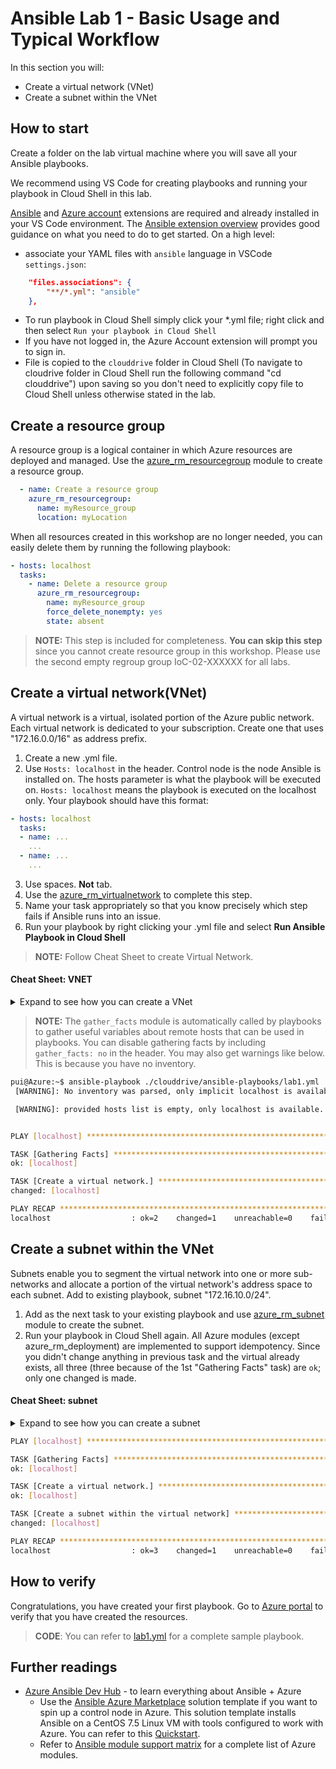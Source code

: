 # Ansible Lab 1 - Basic Usage and Typical Workflow

In this section you will:

- Create a virtual network (VNet)
- Create a subnet within the VNet

## How to start

Create a folder on the lab virtual machine where you will save all your Ansible playbooks.

We recommend using VS Code for creating playbooks and running your playbook in Cloud Shell in this lab.

[Ansible](https://marketplace.visualstudio.com/items?itemName=vscoss.vscode-ansible) and [Azure account](https://marketplace.visualstudio.com/items?itemName=ms-vscode.azure-account) extensions are required and already installed in your VS Code environment. The [Ansible extension overview](https://marketplace.visualstudio.com/items?itemName=vscoss.vscode-ansible) provides good guidance on what you need to do to get started. On a high level:

- associate your YAML files with `ansible` language in VSCode `settings.json`:

```json
    "files.associations": {
        "**/*.yml": "ansible"
    },
```

- To run playbook in Cloud Shell simply click your *.yml file; right click and then select `Run your playbook in Cloud Shell`
- If you have not logged in, the Azure Account extension will prompt you to sign in.
- File is copied to the `clouddrive` folder in Cloud Shell (To navigate to cloudrive folder in Cloud Shell run the following command "cd clouddrive") upon saving so you don't need to explicitly copy file to Cloud Shell unless otherwise stated in the lab.

## Create a resource group

A resource group is a logical container in which Azure resources are deployed and managed. Use the [azure_rm_resourcegroup](https://docs.ansible.com/ansible/latest/modules/azure_rm_resourcegroup_module.html) module to create a resource group.

```yml
  - name: Create a resource group
    azure_rm_resourcegroup:
      name: myResource_group
      location: myLocation
```

When all resources created in this workshop are no longer needed, you can easily delete them by running the following playbook:

```yml
- hosts: localhost
  tasks:
    - name: Delete a resource group
      azure_rm_resourcegroup:
        name: myResource_group
        force_delete_nonempty: yes
        state: absent
```

> **NOTE:** This step is included for completeness. **You can skip this step** since you cannot create resource group in this workshop. Please use the second empty regroup group IoC-02-XXXXXX for all labs.

## Create a virtual network(VNet)

A virtual network is a virtual, isolated portion of the Azure public network. Each virtual network is dedicated to your subscription. Create one that uses "172.16.0.0/16" as address prefix.

1. Create a new .yml file.
2. Use `Hosts: localhost` in the header. Control node is the node Ansible is installed on. The hosts parameter is what the playbook will be executed on. `Hosts: localhost` means the playbook is executed on the localhost only. Your playbook should have this format:

```yaml
- hosts: localhost
  tasks:
  - name: ...
    ...
  - name: ...
    ...
```

3. Use spaces. **Not** tab.
4. Use the [azure_rm_virtualnetwork](https://docs.ansible.com/ansible/latest/modules/azure_rm_virtualnetwork_module.html) to complete this step.
5. Name your task appropriately so that you know precisely which step fails if Ansible runs into an issue.
6. Run your playbook by right clicking your .yml file and select **Run Ansible Playbook in Cloud Shell**
> **NOTE:** Follow Cheat Sheet to create Virtual Network.
#### Cheat Sheet: VNET
<details>
<summary>
Expand to see how you can create a VNet
</summary>

```yaml
  - name: Create Azure VM
  hosts: localhost
  connection: local
  tasks:
  - name: Create virtual network
    azure_rm_virtualnetwork:
      resource_group: IoC-02-144375 
      name: myVnet
      address_prefixes: "10.0.0.0/16"
```

</details>

> **NOTE:** The `gather_facts` module is automatically called by playbooks to gather useful variables about remote hosts that can be used in playbooks. You can disable gathering facts by including `gather_facts: no` in the header. You may also get warnings like below. This is because you have no inventory.

```bash
pui@Azure:~$ ansible-playbook ./clouddrive/ansible-playbooks/lab1.yml
 [WARNING]: No inventory was parsed, only implicit localhost is available

 [WARNING]: provided hosts list is empty, only localhost is available. Note that the implicit localhost does not match 'all'


PLAY [localhost] **************************************************************************************************

TASK [Gathering Facts] ********************************************************************************************
ok: [localhost]

TASK [Create a virtual network.] **********************************************************************************
changed: [localhost]

PLAY RECAP ********************************************************************************************************
localhost                  : ok=2    changed=1    unreachable=0    failed=0    skipped=0    rescued=0    ignored=0  
```

## Create a subnet within the VNet

Subnets enable you to segment the virtual network into one or more sub-networks and allocate a portion of the virtual network's address space to each subnet. Add to existing playbook, subnet "172.16.10.0/24".

1. Add as the next task to your existing playbook and use [azure_rm_subnet](https://docs.ansible.com/ansible/latest/modules/azure_rm_subnet_module.html) module to create the subnet.
2. Run your playbook in Cloud Shell again. All Azure modules (except azure_rm_deployment) are implemented to support idempotency. Since you didn't change anything in previous task and the virtual already exists, all three (three because of the 1st "Gathering Facts" task) are `ok`; only one changed is made.

#### Cheat Sheet: subnet
<details>
<summary>
Expand to see how you can create a subnet
</summary>

```yaml
  - name: Create a subnet within the virtual network
    azure_rm_subnet:
        resource_group: myResource_group
        virtual_network_name: myVnet
        name: myVnetSubnet
        address_prefix_cidr:  "10.0.0.0/24"
```

</details>

```bash
PLAY [localhost] ********************************************************************************************************

TASK [Gathering Facts] **************************************************************************************************
ok: [localhost]

TASK [Create a virtual network.] ****************************************************************************************
ok: [localhost]

TASK [Create a subnet within the virtual network] ***********************************************************************
changed: [localhost]

PLAY RECAP **************************************************************************************************************
localhost                  : ok=3    changed=1    unreachable=0    failed=0    skipped=0    rescued=0    ignored=0 

```

## How to verify

Congratulations, you have created your first playbook. Go to [Azure portal](https://portal.azure.com) to verify that you have created the resources.

> **CODE**: You can refer to [lab1.yml](Code/lab1.yml) for a complete sample playbook.

## Further readings

- [Azure Ansible Dev Hub](https://docs.microsoft.com/en-us/azure/ansible/) - to learn everything about Ansible + Azure
    - Use the [Ansible Azure Marketplace](https://aka.ms/ansibleaz) solution template if you want to spin up a control node in Azure. This solution template installs Ansible on a CentOS 7.5 Linux VM with tools configured to work with Azure. You can refer to this [Quickstart](https://docs.microsoft.com/en-us/azure/ansible/ansible-deploy-solution-template).
    - Refer to [Ansible module support matrix](https://aka.ms/ansiblesupport) for a complete list of Azure modules.
